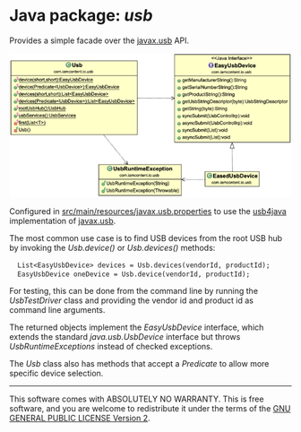 # Java package: _usb_

Provides a simple facade over the [javax.usb](http://sourceforge.net/projects/javax-usb/) API.

![Class Diagram](../uml/com.iamcontent.io.usb.png)

Configured in [src/main/resources/javax.usb.properties](../../main/resources/javax.usb.properties) to use the [usb4java](http://usb4java.org/) implementation of [javax.usb](http://sourceforge.net/projects/javax-usb/).

The most common use case is to find USB devices from the root USB hub by invoking the _Usb.device()_ or _Usb.devices()_ methods:

      List<EasyUsbDevice> devices = Usb.devices(vendorId, productId);
      EasyUsbDevice oneDevice = Usb.device(vendorId, productId);

For testing, this can be done from the command line by running the _UsbTestDriver_ class and providing the vendor id and product id as command line arguments.

The returned objects implement the _EasyUsbDevice_ interface, which extends the standard _java.usb.UsbDevice_ interface but throws _UsbRuntimeExceptions_ instead of checked exceptions.

The _Usb_ class also has methods that accept a _Predicate_ to allow more specific device selection.

---

This software comes with ABSOLUTELY NO WARRANTY. This is free software, and you are welcome to redistribute it
under the terms of the [GNU GENERAL PUBLIC LICENSE Version 2](https://www.gnu.org/licenses/gpl-2.0.html).

